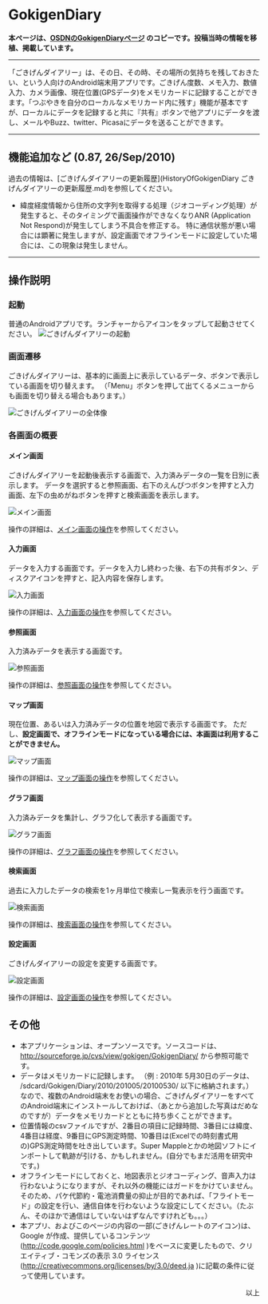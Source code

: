 # GokigenDiary

**本ページは、[OSDNのGokigenDiaryページ](https://osdn.net/projects/gokigen/wiki/GokigenDiary) のコピーです。投稿当時の情報を移植、掲載しています。**

------

「ごきげんダイアリー」は、その日、その時、その場所の気持ちを残しておきたい、という人向けのAndroid端末用アプリです。ごきげん度数、メモ入力、数値入力、カメラ画像、現在位置(GPSデータ)をメモリカードに記録することができます。「つぶやきを自分のローカルなメモリカード内に残す」機能が基本ですが、ローカルにデータを記録すると共に『共有』ボタンで他アプリにデータを渡し、メールやBuzz、twitter、Picasaにデータを送ることができます。

------

## 機能追加など  (0.87, 26/Sep/2010)

過去の情報は、[ごきげんダイアリーの更新履歴](HistoryOfGokigenDiary ごきげんダイアリーの更新履歴.md)を参照してください。

- 緯度経度情報から住所の文字列を取得する処理（ジオコーディング処理）が発生すると、そのタイミングで画面操作ができなくなりANR (Application Not Respond)が発生してしまう不具合を修正する。
  特に通信状態が悪い場合には顕著に発生しますが、設定画面でオフラインモードに設定していた場合には、この現象は発生しません。

------

## 操作説明

### 起動

普通のAndroidアプリです。ランチャーからアイコンをタップして起動させてください。
![ごきげんダイアリーの起動](../images/attachments/GokigenDiary_StartApplication.png, "ごきげんダイアリーの起動")

### 画面遷移

ごきげんダイアリーは、基本的に画面上に表示しているデータ、ボタンで表示している画面を切り替えます。
（「Menu」ボタンを押して出てくるメニューからも画面を切り替える場合もあります。）

![ごきげんダイアリーの全体像](../images/attachments/GokigenDiary_Overview.PNG, "ごきげんダイアリーの全体像")

### 各画面の概要

#### メイン画面

ごきげんダイアリーを起動後表示する画面で、入力済みデータの一覧を日別に表示します。
データを選択すると参照画面、右下のえんぴつボタンを押すと入力画面、左下の虫めがねボタンを押すと検索画面を表示します。

![メイン画面](../images/attachments/GokigenDiary_GokigenDiaryMain1.png, "メイン画面")

操作の詳細は、[メイン画面の操作](MainScreenOfGokigenDiary.md)を参照してください。

#### 入力画面

データを入力する画面です。データを入力し終わった後、右下の共有ボタン、ディスクアイコンを押すと、記入内容を保存します。

![入力画面](../images/attachments/GokigenDiary_dataInputScreen.png, "入力画面")

操作の詳細は、[入力画面の操作](DataInputScreenOfGokigenDiary.md)を参照してください。

#### 参照画面

入力済みデータを表示する画面です。

![参照画面](../images/attachments/GokigenDiary_DataView1.png, "参照画面")

操作の詳細は、[参照画面の操作](DataViewScreenOfGokigenDiary.md)を参照してください。

#### マップ画面

現在位置、あるいは入力済みデータの位置を地図で表示する画面です。
ただし、**設定画面で、オフラインモードになっている場合には、本画面は利用することができません。**

![マップ画面](../images/attachments/GokigenDiary_MapView1.png, "マップ画面")

操作の詳細は、[マップ画面の操作](MapScreenOfGokigenDiary.md)を参照してください。

#### グラフ画面

入力済みデータを集計し、グラフ化して表示する画面です。

![グラフ画面](../images/attachments/GokigenDiary_GraphView1.png, "グラフ画面")

操作の詳細は、[グラフ画面の操作](GraphScreenOfGokigenDiary.md)を参照してください。

#### 検索画面

過去に入力したデータの検索を1ヶ月単位で検索し一覧表示を行う画面です。

![検索画面](../images/attachments/GokigenDiary_gokigenSearch.png, "検索画面")

操作の詳細は、[検索画面の操作](SearchScreenOfGokigenDiary.md)を参照してください。

#### 設定画面

ごきげんダイアリーの設定を変更する画面です。

![設定画面](../images/attachments/GokigenDiary_Preference1.png, "設定画面")

操作の詳細は、[設定画面の操作](PreferencesScreenOfGokigenDiary.md)を参照してください。

## その他

- 本アプリケーションは、オープンソースです。ソースコードは、 <http://sourceforge.jp/cvs/view/gokigen/GokigenDiary/> から参照可能です。
- データはメモリカードに記録します。 （例 : 2010年 5月30日のデータは、 /sdcard/Gokigen/Diary/2010/201005/20100530/ 以下に格納されます。）なので、複数のAndroid端末をお使いの場合、ごきげんダイアリーをすべてのAndroid端末にインストールしておけば、（あとから追加した写真はだめなのですが）データをメモリカードとともに持ち歩くことができます。
- 位置情報のcsvファイルですが、2番目の項目に記録時間、3番目には緯度、4番目は経度、9番目にGPS測定時間、10番目は(Excelでの時刻書式用の)GPS測定時間を吐き出しています。Super Mappleとかの地図ソフトにインポートして軌跡が引ける、かもしれません。(自分でもまだ活用を研究中です。)
- オフラインモードにしておくと、地図表示とジオコーディング、音声入力は行わないようになりますが、それ以外の機能にはガードをかけていません。そのため、パケ代節約・電池消費量の抑止が目的であれば、「フライトモード」の設定を行い、通信自体を行わないような設定にしてください。（たぶん、そのほかで通信はしていないはずなんですけれども。。。）
- 本アプリ、およびこのページの内容の一部(ごきげんレートのアイコン)は、Google が作成、提供しているコンテンツ(<http://code.google.com/policies.html> )をベースに変更したもので、クリエイティブ・コモンズの表示 3.0 ライセンス(<http://creativecommons.org/licenses/by/3.0/deed.ja> )に記載の条件に従って使用しています。

<div style="text-align: right;">
以上
</div>
